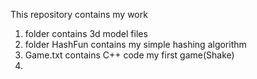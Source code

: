 
This repository contains my work

1. folder contains 3d model files
2. folder HashFun contains my simple hashing algorithm
3. Game.txt contains C++ code my first game(Shake)
4. 

